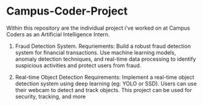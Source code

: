 # Campus-Coder-Project

Within this repository are the individual project i've worked on at Campus Coders as an Artificial Intelligence Intern.

1. Fraud Detection System.
Requriements:
Build a robust fraud detection system for financial transactions. 
Use machine learning models, anomaly detection techniques, and real-time data processing to identify suspicious activities and protect users from fraud.

2. Real-time Object Detection
Requirements:
Implement a real-time object detection system using deep learning (eg: YOLO or SSD). Users can use their webcam to detect and track objects. This project can be used for security, tracking, and more